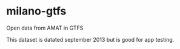 # milano-gtfs
Open data from AMAT in GTFS

This dataset is datated september 2013 but is good for app testing.
